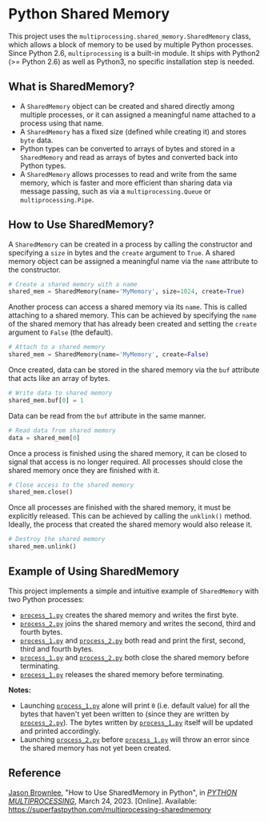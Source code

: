 # Python Shared Memory

This project uses the `multiprocessing.shared_memory.SharedMemory` class, which allows a block of memory to be used by multiple Python processes. Since Python 2.6, `multiprocessing` is a built-in module. It ships with Python2 (>= Python 2.6) as well as Python3, no specific installation step is needed.

## What is SharedMemory?

- A `SharedMemory` object can be created and shared directly among multiple processes, or it can assigned a meaningful name attached to a process using that name.
- A `SharedMemory` has a fixed size (defined while creating it) and stores `byte` data.
- Python types can be converted to arrays of bytes and stored in a `SharedMemory` and read as arrays of bytes and converted back into Python types.
- A `SharedMemory` allows processes to read and write from the same memory, which is faster and more efficient than sharing data via message passing, such as via a `multiprocessing.Queue` or `multiprocessing.Pipe`.

## How to Use SharedMemory?

A `SharedMemory` can be created in a process by calling the constructor and specifying a `size` in bytes and the `create` argument to `True`. A shared memory object can be assigned a meaningful name via the `name` attribute to the constructor.
```python
# Create a shared memory with a name
shared_mem = SharedMemory(name='MyMemory', size=1024, create=True)
```

Another process can access a shared memory via its `name`. This is called attaching to a shared memory. This can be achieved by specifying the `name` of the shared memory that has already been created and setting the `create` argument to `False` (the default).
```python
# Attach to a shared memory
shared_mem = SharedMemory(name='MyMemory', create=False)
```

Once created, data can be stored in the shared memory via the `buf` attribute that acts like an array of bytes.
```python
# Write data to shared memory
shared_mem.buf[0] = 1
```

Data can be read from the `buf` attribute in the same manner.
```python
# Read data from shared memory
data = shared_mem[0]
```

Once a process is finished using the shared memory, it can be closed to signal that access is no longer required. All processes should close the shared memory once they are finished with it.
```python
# Close access to the shared memory
shared_mem.close()
```

Once all processes are finished with the shared memory, it must be explicitly released. This can be achieved by calling the `unklink()` method. Ideally, the process that created the shared memory would also release it.
```python
# Destroy the shared memory
shared_mem.unlink()
```

## Example of Using SharedMemory

This project implements a simple and intuitive example of `SharedMemory` with two Python processes:
- [`process_1.py`](process_1.py) creates the shared memory and writes the first byte.
- [`process_2.py`](process_2.py) joins the shared memory and writes the second, third and fourth bytes.
- [`process_1.py`](process_1.py) and [`process_2.py`](process_2.py) both read and print the first, second, third and fourth bytes.
- [`process_1.py`](process_1.py) and [`process_2.py`](process_2.py) both close the shared memory before terminating.
- [`process_1.py`](process_1.py) releases the shared memory before terminating.

**Notes:**
- Launching [`process_1.py`](process_1.py) alone will print `0` (i.e. default value) for all the bytes that haven't yet been written to (since they are written by [`process_2.py`](process_2.py)). The bytes written by [`process_1.py`](process_1.py) itself will be updated and printed accordingly.
- Launching [`process_2.py`](process_2.py) before [`process_1.py`](process_1.py) will throw an error since the shared memory has not yet been created.

## Reference
[Jason Brownlee](https://superfastpython.com/about), "How to Use SharedMemory in Python", in [_PYTHON MULTIPROCESSING_](https://superfastpython.com/category/multiprocessing), March 24, 2023. [Online]. Available: https://superfastpython.com/multiprocessing-sharedmemory
